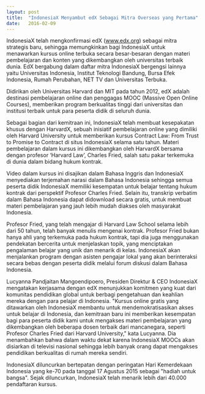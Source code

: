 ```yaml
---
layout: post
title:  "IndonesiaX Menyambut edX Sebagai Mitra Overseas yang Pertama"
date:   2016-02-09
---
```


IndonesiaX telah mengkonfirmasi edX (www.edx.org) sebagai mitra strategis baru, sehingga memungkinkan bagi IndonesiaX untuk menawarkan kursus online terbuka secara besar-besaran dengan materi pembelajaran dan konten yang dikembangkan oleh universitas terbaik dunia. EdX bergabung dalam daftar mitra IndonesiaX bergengsi lainnya yaitu Universitas Indonesia, Institut Teknologi Bandung, Bursa Efek Indonesia, Rumah Perubahan, NET TV dan Universitas Terbuka.
 
Didirikan oleh Universitas Harvard dan MIT pada tahun 2012, edX adalah destinasi pembelajaran online dan penggagas MOOC (Massive Open Online Courses), memberikan program berkualitas tinggi dari universitas dan institusi terbaik untuk para peserta didik di seluruh dunia.
 
Sebagai bagian dari kemitraan ini, IndonesiaX telah membuat kesepakatan khusus dengan HarvardX, sebuah inisiatif pembelajaran online yang dimiliki oleh Harvard University untuk memberikan kursus Contract Law: From Trust to Promise to Contract di situs IndonesiaX selama satu tahun. Materi pembelajaran dalam kursus ini dikembangkan oleh HarvardX bersama dengan profesor ‘Harvard Law’, Charles Fried, salah satu pakar terkemuka di dunia dalam bidang hukum kontrak.
 
Video dalam kursus ini disajikan dalam Bahasa Inggris dan IndonesiaX menyediakan terjemahan narasi dalam Bahasa Indonesia sehingga semua peserta didik IndonesiaX memiliki kesempatan untuk belajar tentang hukum kontrak dari perspektif Profesor Charles Fried. Selain itu, transkrip verbatim dalam Bahasa Indonesia dapat didownload secara gratis, untuk membuat materi pembelajaran yang jauh lebih mudah diakses oleh masyarakat Indonesia.
 
Profesor Fried, yang telah mengajar di Harvard Law School selama lebih dari 50 tahun, telah banyak menulis mengenai kontrak. Profesor Fried bukan hanya ahli yang terkemuka pada hukum kontrak, tapi dia juga menggunakan pendekatan bercerita untuk menjelaskan topik, yang menciptakan pengalaman belajar yang unik dan menarik di kelas. IndonesiaX akan menjalankan program dengan asisten pengajar lokal yang akan berinteraksi secara bebas dengan peserta didik melalui forum diskusi dalam Bahasa Indonesia.
 
Lucyanna Pandjaitan Mangoendipoero, Presiden Direktur & CEO IndonesiaX mengatakan kerjasama dengan edX menunjukkan komitmen yang kuat dari komunitas pendidikan global untuk berbagi pengetahuan dan keahlian mereka dengan para pelajar di Indonesia. "Kursus online gratis yang ditawarkan oleh IndonesiaX membantu untuk mendemokratisasikan akses untuk belajar di Indonesia, dan kemitraan baru ini memberikan kesempatan bagi para peserta didik kami untuk mengakses materi pembelajaran yang dikembangkan oleh beberapa dosen terbaik dari mancanegara, seperti Profesor Charles Fried dari Harvard University," kata Lucyanna. Dia menambahkan bahwa dalam waktu dekat karena IndonesiaX MOOCs akan disiarkan di televisi nasional sehingga lebih banyak orang dapat mengakses pendidikan berkualitas di rumah mereka sendiri.
 
IndonesiaX diluncurkan bertepatan dengan peringatan Hari Kemerdekaan Indonesia yang ke-70 pada tanggal 17 Agustus 2015 sebagai "hadiah untuk bangsa". Sejak diluncurkan, IndonesiaX telah menarik lebih dari 40.000 pendaftaran kursus.
 
